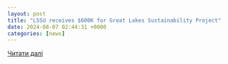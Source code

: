 ```yaml
---
layout: post
title: "LSSU receives $600K for Great Lakes Sustainability Project"
date: 2024-08-07 02:44:31 +0000
categories: [news]
---
```


[Читати далі](https://www.sooleader.com/local-news/lssu-receives-600k-for-great-lakes-sustainability-project-9314466)
